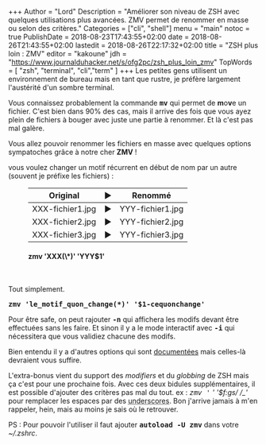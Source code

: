 +++
Author = "Lord"
Description = "Améliorer son niveau de ZSH avec quelques utilisations plus avancées. ZMV permet de renommer en masse ou selon des critères."
Categories = ["cli", "shell"]
menu = "main"
notoc = true
PublishDate = 2018-08-23T17:43:55+02:00
date = 2018-08-26T21:43:55+02:00
lastedit = 2018-08-26T22:17:32+02:00
title = "ZSH plus loin : ZMV"
editor = "kakoune"
jdh = "https://www.journalduhacker.net/s/ofg2pc/zsh_plus_loin_zmv"
TopWords = [ "zsh", "terminal", "cli","term" ]
+++
Les petites gens utilisent un environnement de bureau mais en tant que rustre, je préfère largement l'austérité d'un sombre terminal.

Vous connaissez probablement la commande **<kbd>mv</kbd>** qui permet de **m**o**v**e un fichier.
C'est bien dans 90% des cas, mais il arrive des fois que vous ayez plein de fichiers à bouger avec juste une partie à renommer.
Et là c'est pas mal galère.

Vous allez pouvoir renommer les fichiers en masse avec quelques options sympatoches grâce à notre cher **ZMV** !

vous voulez changer un motif récurrent en début de nom par un autre (souvent je préfixe les fichiers) :
<figure>

| Original | ▶ | Renommé |
|:-:|:-:|:-:|
|XXX-fichier1.jpg| ▶ |YYY-fichier1.jpg|
|XXX-fichier2.jpg| ▶ |YYY-fichier2.jpg|
|XXX-fichier3.jpg| ▶ |YYY-fichier3.jpg|

<figcaption><h4>zmv 'XXX(\*)' 'YYY$1'</h4></figcaption>
</figure>
<p> </p>

Tout simplement.

**<kbd>zmv 'le_motif_quon_change(*)' '$1-cequonchange'</kbd>**


Pour être safe, on peut rajouter **<kbd>-n</kbd>** qui affichera les modifs devant être effectuées sans les faire.
Et sinon il y a le mode interactif avec **<kbd>-i</kbd>** qui nécessitera que vous validiez chacune des modifs.

Bien entendu il y a d'autres options qui sont [documentées](http://zsh.sourceforge.net/Doc/Release/User-Contributions.html#index-zmv) mais celles-là devraient vous suffire.

L'extra-bonus vient du support des *modifiers* et du *globbing* de ZSH mais ça c'est pour une prochaine fois.
Avec ces deux bidules supplémentaires, il est possible d'ajouter des critères pas mal du tout.
ex : **<kbd>zmv '* *' '$f:gs/ /_'</kbd>** pour remplacer les espaces par des <abbr title="ça → _">underscores</abbr>.
Bon j'arrive jamais à m'en rappeler, hein, mais au moins je sais où le retrouver.


PS : Pour pouvoir l'utiliser il faut ajouter **<kbd>autoload -U zmv</kbd>** dans votre *~/.zshrc*.
